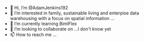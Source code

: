 - 👋 Hi, I’m @AdamJenkins192
- 👀 I’m interested in family, sustainable living and enterpise data warehousing with a focus on spatial information ...
- 🌱 I’m currently learning BimlFlex
- 💞️ I’m looking to collaborate on ...I don't know yet
- 📫 How to reach me ...

<!---
AdamJenkins192/AdamJenkins192 is a ✨ special ✨ repository because its `README.md` (this file) appears on your GitHub profile.
You can click the Preview link to take a look at your changes.
--->
